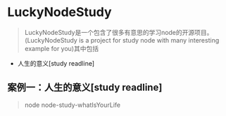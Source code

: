 # LuckyNodeStudy

> LuckyNodeStudy是一个包含了很多有意思的学习node的开源项目。(LuckyNodeStudy is a project for study node with many interesting example for you)其中包括

- 人生的意义[study readline]

## 案例一：人生的意义[study readline]

> node node-study-whatIsYourLife

